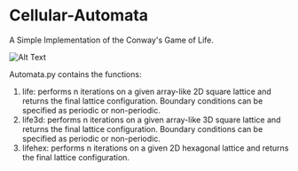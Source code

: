 # Cellular-Automata
A Simple Implementation of the Conway's Game of Life.

![Alt Text](animation.gif)

Automata.py contains the functions:
1. life: performs n iterations on a given array-like 2D square lattice and returns the final lattice configuration. Boundary conditions can be specified as periodic or non-periodic.
2. life3d: performs n iterations on a given array-like 3D square lattice and returns the final lattice configuration. Boundary conditions can be specified as periodic or non-periodic.
3. lifehex: performs n iterations on a given 2D hexagonal lattice and returns the final lattice configuration.
